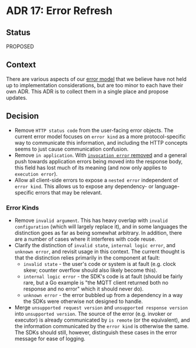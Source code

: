 # ADR 17: Error Refresh

## Status

PROPOSED

## Context

There are various aspects of our [error model][1] that we believe have not held
up to implementation considerations, but are too minor to each have their own
ADR. This ADR is to collect them in a single place and propose updates.

## Decision

-   Remove `HTTP status code` from the user-facing error objects. The current
    error model focuses on `error kind` as a more protocol-specific way to
    communicate this information, and including the HTTP concepts seems to just
    cause communication confusion.
-   Remove `in application`. With [`invocation error` removed][2] and a general
    push towards application errors being moved into the response body, this
    field has lost much of its meaning (and now only applies to
    `execution error`).
-   Allow all client-side errors to expose a `nested error` independent of
    `error kind`. This allows us to expose any dependency- or language-specific
    errors that may be relevant.

### Error Kinds

-   Remove `invalid argument`. This has heavy overlap with
    `invalid configuration` (which will largely replace it), and in some
    languages the distinction goes as far as being somewhat arbitrary. In
    addition, there are a number of cases where it interferes with code reuse.
-   Clarify the distinction of `invalid state`, `internal logic error`, and
    `unknown error`, and revisit usage in this context. The current thought is
    that the distinction relies primarily in the component at fault:
    -   `invalid state` - the user's code or system is at fault (e.g. clock
        skew; counter overflow should also likely become this).
    -   `internal logic error` - the SDK's code is at fault (should be fairly
        rare, but a Go example is "the MQTT client returned both no response and
        no error" which it should never do).
    -   `unknown error` - the error bubbled up from a dependency in a way the
        SDKs were otherwise not designed to handle.
-   Merge `unsupported request version` and `unsupported response version` into
    `unsupported version`. The source of the error (e.g. invoker or executor) is
    already communicated by `is remote` (or the equivalent), and the information
    communicated by the `error kind` is otherwise the same. The SDKs should
    still, however, distinguish these cases in the error message for ease of
    logging.

[1]: ../../reference/error-model.md
[2]: ./0015-remove-422-status-code.md

